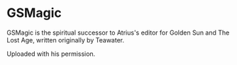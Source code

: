 # GSMagic

GSMagic is the spiritual successor to Atrius's editor for Golden Sun and The Lost Age,
written originally by Teawater.

Uploaded with his permission.